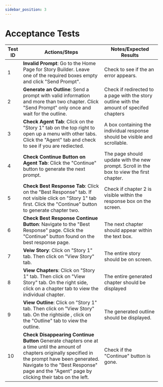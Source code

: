 ```yaml
---
sidebar_position: 3
---
```

# Acceptance Tests

| Test ID | Actions/Steps | Notes/Expected Results
| -------- | ------- | -------
| 1 | **Invalid Prompt**: Go to the Home Page for Story Builder. Leave one of the required boxes empty and click "Send Prompt". | Check to see if the an error appears.
| 2 | **Generate an Outline**: Send a prompt with valid information and more than two chapter. Click "Send Prompt" only once and wait for the outline. | Check if redirected to a page with the story outline with the amount of specifed chapters
| 3 | **Check Agent Tab**: Click on the "Story 1" tab on the top right to open up a menu with other tabs. Click the "Agent" tab and check to see if you are rediected. | A box containing the individual response should be visible and scrollable.
| 4 | **Check Continue Button on Agent Tab**: Click the "Continue" button to generate the next prompt. | The page should update with the new prompt. Scroll in the box to view the first chapter.
| 5 | **Check Best Response Tab**: Click on the "Best Response" tab. If not visible click on "Story 1" tab first. Click the "Continue" button to generate chapter two. | Check if chapter 2 is visible within the response box on the screen.
| 6| **Check Best Response Continue Button**: Navigate to the "Best Response" page. Click the "Continue" button found on the best response page. | The next chapter should appear within the text box.
| 7 | **Veiw Story**: Click on "Story 1" tab. Then click on "View Story" tab. | The entire story should be on screen.
| 8 | **View Chapters**: Click on "Story 1" tab. Then click on "View Story" tab. On the right side, click on a chapter tab to view the individual chapter. | The entire generated chapter should be displayed
| 9 | **View Outline**: Click on "Story 1" tab. Then click on "View Story" tab. On the rightside , click on the "Outline" tab to view the outline. | The generated outline should be displayed.
| 10| **Check Disappearing Continue Button** Generate chapters one at a time until the amount of chapters originally specified in the prompt have been generated. Navigate to the "Best Response" page and the "Agent" page by clicking their tabs on the left. | Check if the "Continue" button is gone.
